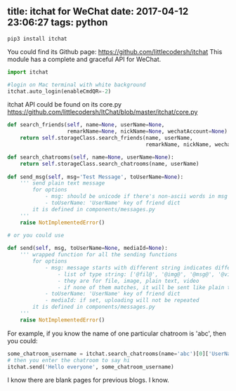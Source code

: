 title: itchat for WeChat
date: 2017-04-12 23:06:27
tags: python
---
```pythton
pip3 install itchat
```
You could find its Github page:
https://github.com/littlecodersh/itchat
This module has a complete and graceful API for WeChat.
```python
import itchat

#login on Mac terminal with white background
itchat.auto_login(enableCmdQR=-2)
```
itchat API could be found on its core.py
https://github.com/littlecodersh/ItChat/blob/master/itchat/core.py
```python
def search_friends(self, name=None, userName=None,
                   remarkName=None, nickName=None, wechatAccount=None):
    return self.storageClass.search_friends(name, userName,
                                            remarkName, nickName, wechatAccount)

def search_chatrooms(self, name=None, userName=None):
    return self.storageClass.search_chatrooms(name, userName)
    
def send_msg(self, msg='Test Message', toUserName=None):
    ''' send plain text message
        for options
            - msg: should be unicode if there's non-ascii words in msg
            - toUserName: 'UserName' key of friend dict
        it is defined in components/messages.py
    '''
    raise NotImplementedError()

# or you could use
    
def send(self, msg, toUserName=None, mediaId=None):
    ''' wrapped function for all the sending functions
        for options
            - msg: message starts with different string indicates different type
                - list of type string: ['@fil@', '@img@', '@msg@', '@vid@']
                - they are for file, image, plain text, video
                - if none of them matches, it will be sent like plain text
            - toUserName: 'UserName' key of friend dict
            - mediaId: if set, uploading will not be repeated
        it is defined in components/messages.py
    '''
    raise NotImplementedError()
```
For example, if you know the name of one particular chatroom is 'abc', then you could:
```python
some_chatroom_username = itchat.search_chatrooms(name='abc')[0]['UserName']
# then you enter the chatroom to say hi
itchat.send('Hello everyone', some_chatroom_username)
```
I know there are blank pages for previous blogs.  I know.